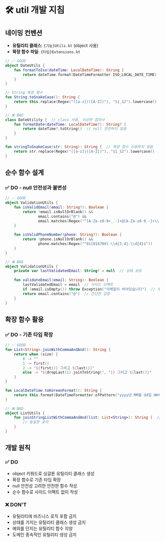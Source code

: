 # 🛠️ util 개발 지침

## 네이밍 컨벤션

- **유틸리티 클래스**: `{기능}Utils.kt` (object 사용)
- **확장 함수 파일**: `{타입}Extensions.kt`

```kotlin
// ✅ GOOD
object DateUtils {
    fun formatToIso(dateTime: LocalDateTime): String {
        return dateTime.format(DateTimeFormatter.ISO_LOCAL_DATE_TIME)
    }
}

// String 확장 함수
fun String.toSnakeCase(): String {
    return this.replace(Regex("([a-z])([A-Z])"), "$1_$2").lowercase()
}

// ❌ BAD
class DateUtility {  // class 사용, 이상한 접미사
    fun formatDate(dateTime: LocalDateTime?): String? {
        return dateTime?.toString()  // null 안전하지 않음
    }
}

fun stringToSnakeCase(str: String): String {  // 확장 함수 사용하지 않음
    return str.replace(Regex("([a-z])([A-Z])"), "$1_$2").lowercase()
}
```

## 순수 함수 설계

### ✅ DO - null 안전성과 불변성

```kotlin
// ✅ GOOD
object ValidationUtils {
    fun isValidEmail(email: String?): Boolean {
        return !email.isNullOrBlank() && 
               email.contains("@") && 
               email.matches(Regex("^[A-Za-z0-9+_.-]+@[A-Za-z0-9.-]+\\.[A-Za-z]{2,}$"))
    }
    
    fun isValidPhoneNumber(phone: String?): Boolean {
        return !phone.isNullOrBlank() && 
               phone.matches(Regex("^01[016789]-\\d{3,4}-\\d{4}$"))
    }
}

// ❌ BAD
object ValidationUtils {
    private var lastValidatedEmail: String? = null  // 상태 보유
    
    fun validateEmail(email: String): Boolean {
        lastValidatedEmail = email  // 사이드 이펙트
        if (email.isEmpty()) throw Exception("이메일이 비어있습니다")  // 예외 발생
        return email.contains("@")  // 간단한 검증
    }
}
```

## 확장 함수 활용

### ✅ DO - 기존 타입 확장

```kotlin
// ✅ GOOD
fun List<String>.joinWithCommaAndAnd(): String {
    return when (size) {
        0 -> ""
        1 -> first()
        2 -> "${first()} 그리고 ${last()}"
        else -> "${dropLast(1).joinToString(", ")} 그리고 ${last()}"
    }
}

fun LocalDateTime.toKoreanFormat(): String {
    return this.format(DateTimeFormatter.ofPattern("yyyy년 MM월 dd일 HH시 mm분"))
}

// ❌ BAD
object ListUtils {
    fun joinStringListWithCommaAndAnd(list: List<String>): String {  // 확장 함수 사용하지 않음
        // 동일한 로직
    }
}
```

## 개발 원칙

### ✅ DO
- object 키워드로 싱글톤 유틸리티 클래스 생성
- 확장 함수로 기존 타입 확장
- null 안전성 고려한 안전한 함수 작성
- 순수 함수로 사이드 이펙트 없이 작성

### ❌ DON'T
- 유틸리티에 비즈니스 로직 포함 금지
- 상태를 가지는 유틸리티 클래스 생성 금지
- 예외를 던지는 유틸리티 함수 지양
- 도메인 종속적인 유틸리티 생성 금지

